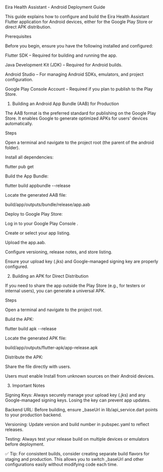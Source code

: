 Eira Health Assistant - Android Deployment Guide

This guide explains how to configure and build the Eira Health Assistant Flutter application for Android devices, either for the Google Play Store or direct APK distribution.

Prerequisites

Before you begin, ensure you have the following installed and configured:

Flutter SDK – Required for building and running the app.

Java Development Kit (JDK) – Required for Android builds.

Android Studio – For managing Android SDKs, emulators, and project configuration.

Google Play Console Account – Required if you plan to publish to the Play Store.

1. Building an Android App Bundle (AAB) for Production

The AAB format is the preferred standard for publishing on the Google Play Store. It enables Google to generate optimized APKs for users' devices automatically.

Steps

Open a terminal and navigate to the project root (the parent of the android folder).

Install all dependencies:

flutter pub get


Build the App Bundle:

flutter build appbundle --release


Locate the generated AAB file:

build/app/outputs/bundle/release/app.aab


Deploy to Google Play Store:

Log in to your Google Play Console
.

Create or select your app listing.

Upload the app.aab.

Configure versioning, release notes, and store listing.

Ensure your upload key (.jks) and Google-managed signing key are properly configured.

2. Building an APK for Direct Distribution

If you need to share the app outside the Play Store (e.g., for testers or internal users), you can generate a universal APK.

Steps

Open a terminal and navigate to the project root.

Build the APK:

flutter build apk --release


Locate the generated APK file:

build/app/outputs/flutter-apk/app-release.apk


Distribute the APK:

Share the file directly with users.

Users must enable Install from unknown sources on their Android devices.

3. Important Notes

Signing Keys: Always securely manage your upload key (.jks) and any Google-managed signing keys. Losing the key can prevent app updates.

Backend URL: Before building, ensure _baseUrl in lib/api_service.dart points to your production backend.

Versioning: Update version and build number in pubspec.yaml to reflect releases.

Testing: Always test your release build on multiple devices or emulators before deployment.

✅ Tip: For consistent builds, consider creating separate build flavors for staging and production. This allows you to switch _baseUrl and other configurations easily without modifying code each time.
